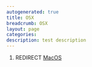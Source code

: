 ```yaml
---
autogenerated: true
title: OSX
breadcrumb: OSX
layout: page
categories: 
description: test description
---
```


1.  REDIRECT [MacOS](MacOS )
